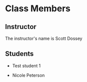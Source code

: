 # Class Members

## Instructor

The instructor's name is Scott Dossey

## Students

* Test student 1

* Nicole Peterson